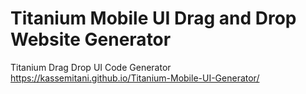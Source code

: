 # Titanium Mobile UI Drag and Drop Website Generator
Titanium Drag Drop UI Code Generator   
https://kassemitani.github.io/Titanium-Mobile-UI-Generator/
